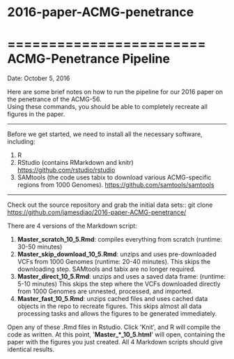 # 2016-paper-ACMG-penetrance

========================
ACMG-Penetrance Pipeline
========================

Date: October 5, 2016

Here are some brief notes on how to run the pipeline for our 2016 paper on the penetrance of the ACMG-56.  
Using these commands, you should be able to completely recreate all figures in the paper.


-------------------------------------------------------------

Before we get started, we need to install all the necessary software, including:
1. R
2. RStudio (contains RMarkdown and knitr)
 https://github.com/rstudio/rstudio
3. SAMtools (the code uses tabix to download various ACMG-specific regions from 1000 Genomes).
 https://github.com/samtools/samtools
 
 
-------------------------------------------------------------
Check out the source repository and grab the initial data sets::
 git clone https://github.com/jamesdiao/2016-paper-ACMG-penetrance/

There are 4 versions of the Markdown script: 
1. **Master_scratch_10_5.Rmd**: compiles everything from scratch (runtime: 30-50 minutes)
2. **Master_skip_download_10_5.Rmd**: unzips and uses pre-downloaded VCFs from 1000 Genomes (runtime: 20-40 minutes). 
This skips the downloading step. SAMtools and tabix are no longer required. 
3. **Master_direct_10_5.Rmd**: unzips and uses a saved data frame: (runtime: 5-10 minutes)
This skips the step where the VCFs downloaded directly from 1000 Genomes are unnested, processed, and imported. 
4. **Master_fast_10_5.Rmd**: unzips cached files and uses cached data objects in the repo to recreate figures.
This skips almost all data processing tasks and allows the figures to be generated immediately. 

Open any of these .Rmd files in Rstudio. Click 'Knit', and R will compile the code as written. 
At this point, '**Master_*_10_5.html**' will open, containing the paper with the figures you just created.
All 4 Markdown scripts should give identical results. 
